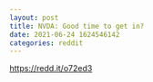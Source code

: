 ```yaml
--- 
layout: post 
title: NVDA: Good time to get in? 
date: 2021-06-24 1624546142 
categories: reddit 
--- 
```

https://redd.it/o72ed3